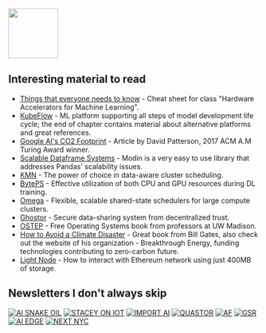 ### <img src="https://blog.joypixels.com/content/images/2020/09/owl.gif" width="100px">

## Interesting material to read
- [Things that everyone needs to know](https://cs217.stanford.edu/cheat_sheet) - Cheat sheet for class "Hardware Accelerators for Machine Learning".
- [KubeFlow](https://www.oreilly.com/library/view/kubeflow-for-machine/9781492050117/ch01.html) - ML platform supporting all steps of model development life cycle; the end of chapter contains material about alternative platforms and great references.
- [Google AI's CO2 Footprint](https://blog.google/technology/ai/minimizing-carbon-footprint/) - Article by David Patterson, 2017 ACM A.M Turing Award winner.
- [Scalable Dataframe Systems](https://arxiv.org/pdf/2001.00888.pdf) - Modin is a very easy to use library that addresses Pandas' scalability issues.
- [KMN](https://www.usenix.org/conference/osdi14/technical-sessions/presentation/venkataraman) - The power of choice in data-aware cluster scheduling.
- [BytePS](https://www.usenix.org/conference/osdi20/presentation/jiang) - Effective utilization of both CPU and GPU resources during DL training.
- [Omega](https://static.googleusercontent.com/media/research.google.com/en//pubs/archive/41684.pdf) - Flexible, scalable shared-state schedulers for large compute clusters.
- [Ghostor](https://www.usenix.org/conference/nsdi20/presentation/hu-yuncong) - Secure data-sharing system from decentralized trust.
- [OSTEP](https://pages.cs.wisc.edu/~remzi/OSTEP/#book-chapters) - Free Operating Systems book from professors at UW Madison.
- [How to Avoid a Climate Disaster](https://www.gatesnotes.com/Energy/My-new-climate-book-is-finally-here) - Great book from Bill Gates, also check out the website of his organization - Breakthrough Energy, funding technologies contributing to zero-carbon future.
- [Light Node](https://www.alchemy.com/overviews/light-node) - How to interact with Ethereum network using just 400MB of storage.

## Newsletters I don't always skip
[![AI SNAKE OIL](https://img.shields.io/badge/AI_SNAKE_OIL-orange?style=for-the-badge)](https://aisnakeoil.substack.com/about)
[![STACEY ON IOT](https://img.shields.io/badge/STACEY_ON_IOT-green?style=for-the-badge&logo=QUASTOR&logoColor=red)](https://staceyoniot.com/newsletter/)
[![IMPORT AI](https://img.shields.io/badge/IMPORT_AI-blue?style=for-the-badge)](https://importai.substack.com/)
[![QUASTOR](https://img.shields.io/badge/QUASTOR-yellow?style=for-the-badge)](https://blog.quastor.org/)
[![AF](https://img.shields.io/badge/AF-gray?style=for-the-badge)](https://finbarrtimbers.substack.com/)
[![GSR](https://img.shields.io/badge/GSR-purple?style=for-the-badge)](https://www.gsr.io/)
[![AI EDGE](https://img.shields.io/badge/AI_EDGE-olive?style=for-the-badge)](https://newsletter.theaiedge.io/)
[![NEXT NYC](https://img.shields.io/badge/NEXT_NYC-red?style=for-the-badge)](https://www.nycweeklynewsletter.com/)
